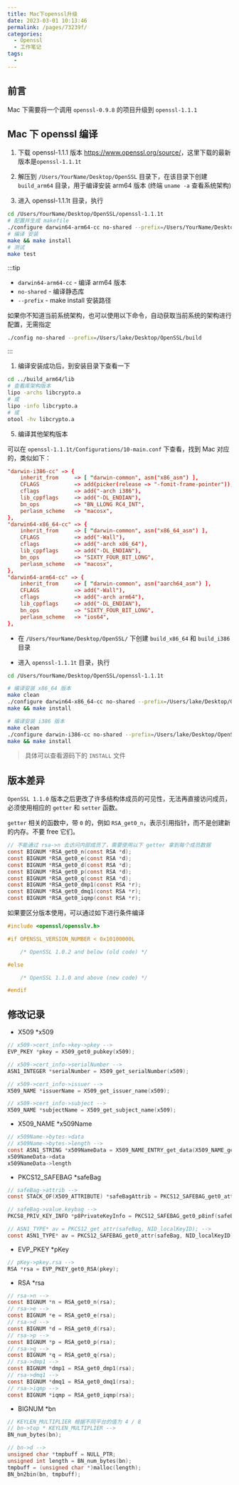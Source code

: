 ```yaml
---
title: Mac下openssl升级
date: 2023-03-01 10:13:46
permalink: /pages/73239f/
categories:
  - Openssl
  - 工作笔记
tags:
  - 
---
```


## 前言

Mac 下需要将一个调用 `openssl-0.9.8` 的项目升级到 `openssl-1.1.1`

## Mac 下 openssl 编译

1. 下载 openssl-1.1.1 版本 <https://www.openssl.org/source/>，这里下载的最新版本是`openssl-1.1.1t`

2. 解压到 `/Users/YourName/Desktop/OpenSSL` 目录下，在该目录下创建 `build_arm64` 目录，用于编译安装 arm64 版本 (终端 `uname -a` 查看系统架构)

3. 进入 openssl-1.1.1t 目录，执行

```sh
cd /Users/YourName/Desktop/OpenSSL/openssl-1.1.1t
# 配置并生成 makefile
./configure darwin64-arm64-cc no-shared --prefix=/Users/YourName/Desktop/OpenSSL/build_arm64
# 编译 安装
make && make install
# 测试
make test
```

:::tip
* `darwin64-arm64-cc` - 编译 arm64 版本
* `no-shared` - 编译静态库
* `--prefix` - make install 安装路径

如果你不知道当前系统架构，也可以使用以下命令，自动获取当前系统的架构进行配置，无需指定
```sh
./config no-shared --prefix=/Users/lake/Desktop/OpenSSL/build
```
:::

1. 编译安装成功后，到安装目录下查看一下

```sh
cd ../build_arm64/lib
# 查看库架构版本
lipo -archs libcrypto.a
# 或
lipo -info libcrypto.a
# 或
otool -hv libcrypto.a
```

5. 编译其他架构版本

可以在 `openssl-1.1.1t/Configurations/10-main.conf` 下查看，找到 Mac 对应的，类似如下：

```conf
"darwin-i386-cc" => {
	inherit_from     => [ "darwin-common", asm("x86_asm") ],
	CFLAGS           => add(picker(release => "-fomit-frame-pointer")),
	cflags           => add("-arch i386"),
	lib_cppflags     => add("-DL_ENDIAN"),
	bn_ops           => "BN_LLONG RC4_INT",
	perlasm_scheme   => "macosx",
},
"darwin64-x86_64-cc" => {
	inherit_from     => [ "darwin-common", asm("x86_64_asm") ],
	CFLAGS           => add("-Wall"),
	cflags           => add("-arch x86_64"),
	lib_cppflags     => add("-DL_ENDIAN"),
	bn_ops           => "SIXTY_FOUR_BIT_LONG",
	perlasm_scheme   => "macosx",
},
"darwin64-arm64-cc" => {
	inherit_from     => [ "darwin-common", asm("aarch64_asm") ],
	CFLAGS           => add("-Wall"),
	cflags           => add("-arch arm64"),
	lib_cppflags     => add("-DL_ENDIAN"),
	bn_ops           => "SIXTY_FOUR_BIT_LONG",
	perlasm_scheme   => "ios64",
},
```

* 在 `/Users/YourName/Desktop/OpenSSL/` 下创建 `build_x86_64` 和 `build_i386` 目录
  
* 进入 `openssl-1.1.1t` 目录，执行

```sh
cd /Users/YourName/Desktop/OpenSSL/openssl-1.1.1t

# 编译安装 x86_64 版本
make clean
./configure darwin64-x86_64-cc no-shared --prefix=/Users/lake/Desktop/OpenSSL/build_x86_64
make && make install

# 编译安装 i386 版本
make clean
./configure darwin-i386-cc no-shared --prefix=/Users/lake/Desktop/OpenSSL/build_i386
make && make install
```

> 具体可以查看源码下的 `INSTALL` 文件 

## 版本差异

`OpenSSL 1.1.0` 版本之后更改了许多结构体成员的可见性，无法再直接访问成员，必须使用相应的 `getter` 和 `setter` 函数。

`getter` 相关的函数中，带 `0` 的，例如 `RSA_get0_n`，表示引用指针，而不是创建新的内存。不要 free 它们。

```c
// 不能通过 rsa->n 去访问内部成员了，需要使用以下 getter 拿到每个成员数据
const BIGNUM *RSA_get0_n(const RSA *d);
const BIGNUM *RSA_get0_e(const RSA *d);
const BIGNUM *RSA_get0_d(const RSA *d);
const BIGNUM *RSA_get0_p(const RSA *d);
const BIGNUM *RSA_get0_q(const RSA *d);
const BIGNUM *RSA_get0_dmp1(const RSA *r);
const BIGNUM *RSA_get0_dmq1(const RSA *r);
const BIGNUM *RSA_get0_iqmp(const RSA *r);
```

如果要区分版本使用，可以通过如下进行条件编译

```c
#include <openssl/opensslv.h>

#if OPENSSL_VERSION_NUMBER < 0x10100000L

    /* OpenSSL 1.0.2 and below (old code) */

#else

    /* OpenSSL 1.1.0 and above (new code) */

#endif
```

## 修改记录

* X509 *x509

```c
// x509->cert_info->key->pkey -->
EVP_PKEY *pkey = X509_get0_pubkey(x509);

// x509->cert_info->serialNumber -->
ASN1_INTEGER *serialNumber = X509_get_serialNumber(x509);

// x509->cert_info->issuer -->
X509_NAME *issuerName = X509_get_issuer_name(x509);

// x509->cert_info->subject -->
X509_NAME *subjectName = X509_get_subject_name(x509);
```

* X509_NAME *x509Name

```c
// x509Name->bytes->data 
// x509Name->bytes->length -->
const ASN1_STRING *x509NameData = X509_NAME_ENTRY_get_data(X509_NAME_get_entry(x509Name, 0));
x509NameData->data
x509NameData->length
```

* PKCS12_SAFEBAG *safeBag

```c
// safeBag->attrib --> 
const STACK_OF(X509_ATTRIBUTE) *safeBagAttrib = PKCS12_SAFEBAG_get0_attrs(safeBag);

// safeBag->value.keybag --> 
PKCS8_PRIV_KEY_INFO *p8PrivateKeyInfo = PKCS12_SAFEBAG_get0_p8inf(safeBag);

// ASN1_TYPE* av = PKCS12_get_attr(safeBag, NID_localKeyID); --> 
const ASN1_TYPE* av = PKCS12_SAFEBAG_get0_attr(safeBag, NID_localKeyID);
```

* EVP_PKEY *pKey

```c
// pKey->pkey.rsa --> 
RSA *rsa = EVP_PKEY_get0_RSA(pkey);
```

* RSA *rsa

```c
// rsa->n --> 
const BIGNUM *n = RSA_get0_n(rsa);
// rsa->e --> 
const BIGNUM *e = RSA_get0_e(rsa);
// rsa->d --> 
const BIGNUM *d = RSA_get0_d(rsa);
// rsa->p --> 
const BIGNUM *p = RSA_get0_p(rsa);
// rsa->q --> 
const BIGNUM *q = RSA_get0_q(rsa);
// rsa->dmp1 --> 
const BIGNUM *dmp1 = RSA_get0_dmp1(rsa);
// rsa->dmq1 --> 
const BIGNUM *dmq1 = RSA_get0_dmq1(rsa);
// rsa->iqmp --> 
const BIGNUM *iqmp = RSA_get0_iqmp(rsa);
```

* BIGNUM *bn

```c
// KEYLEN_MULTIPLIER 根据不同平台的值为 4 / 8
// bn->top * KEYLEN_MULTIPLIER --> 
BN_num_bytes(bn);

// bn->d -->
unsigned char *tmpbuff = NULL_PTR;
unsigned int length = BN_num_bytes(bn);
tmpbuff = (unsigned char *)malloc(length);
BN_bn2bin(bn, tmpbuff);
```


